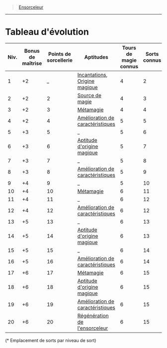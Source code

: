 ﻿---
!Generic
Id: sorcerer_hd.md#tableau-dévolution
ParentLink: sorcerer_hd.md#ensorceleur
Name: Tableau d'évolution
ParentName: Ensorceleur
NameLevel: 1
Attributes: {}
---
> [Ensorceleur](hd_sorcerer.md)

---

# Tableau d'évolution

|Niv.|Bonus de maîtrise|Points de sorcellerie|Aptitudes|Tours de magie connus|Sorts connus|1|2|3|4|5|6|7|8|9|
|---|---|---|---|---|---|---|---|---|---|---|---|---|---|---|
|1|+2|_|[Incantations](hd_sorcerer_incantations.md), [Origine magique](hd_sorcerer_origine_magique.md)|4|2|2|-|-|-|-|-|-|-|-|
|2|+2|2|[Source de magie](hd_sorcerer_source_de_magie.md)|4|3|3|-|-|-|-|-|-|-|-|
|3|+2|3|[Métamagie](hd_sorcerer_metamagie.md)|4|4|4|2|-|-|-|-|-|-|-|
|4|+2|4|[Amélioration de caractéristiques](hd_sorcerer_amelioration_de_caracteristiques.md)|5|5|4|3|-|-|-|-|-|-|-|
|5|+3|5|_|5|6|4|3|2|-|-|-|-|-|-|
|6|+3|6|[Aptitude d'origine magique](hd_sorcerer_origine_magique.md)|5|7|4|3|3|-|-|-|-|-|-|
|7|+3|7|_|5|8|4|3|3|1|-|-|-|-|-|
|8|+3|8|[Amélioration de caractéristiques](hd_sorcerer_amelioration_de_caracteristiques.md)|5|9|4|3|3|2|-|-|-|-|-|
|9|+4|9|_|5|10|4|3|3|3|1|-|-|-|-|
|10|+4|10|[Métamagie](hd_sorcerer_metamagie.md)|6|11|4|3|3|3|2|-|-|-|-|
|11|+4|11|_|6|12|4|3|3|3|2|1|-|-|-|
|12|+4|12|[Amélioration de caractéristiques](hd_sorcerer_amelioration_de_caracteristiques.md)|6|12|4|3|3|3|2|1|-|-|-|
|13|+5|13|_|6|13|4|3|3|3|2|1|1|-|-|
|14|+5|14|[Aptitude d'origine magique](hd_sorcerer_origine_magique.md)|6|13|4|3|3|3|2|1|1|-|-|
|15|+5|15|_|6|14|4|3|3|3|2|1|1|1|-|
|16|+5|16|[Amélioration de caractéristiques](hd_sorcerer_amelioration_de_caracteristiques.md)|6|14|4|3|3|3|2|1|1|1|-|
|17|+6|17|[Métamagie](hd_sorcerer_metamagie.md)|6|15|4|3|3|3|2|1|1|1|1|
|18|+6|18|[Aptitude d'origine magique](hd_sorcerer_origine_magique.md)|6|15|4|3|3|3|3|1|1|1|1|
|19|+6|19|[Amélioration de caractéristiques](hd_sorcerer_amelioration_de_caracteristiques.md)|6|15|4|3|3|3|3|2|1|1|1|
|20|+6|20|[Régénération de l'ensorceleur](hd_sorcerer_regeneration_de_lensorceleur.md)|6|15|4|3|3|3|3|2|2|1|1|

(* Emplacement de sorts par niveau de sort)

